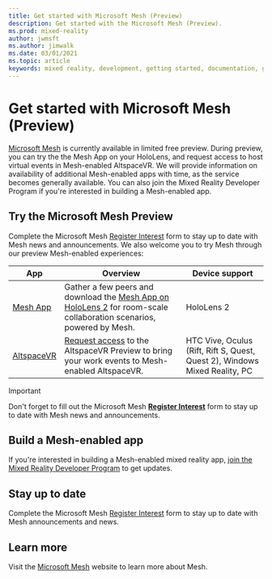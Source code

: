 ```yaml
---
title: Get started with Microsoft Mesh (Preview)
description: Get started with the Microsoft Mesh (Preview).
ms.prod: mixed-reality
author: jwmsft
ms.author: jimwalk
ms.date: 03/01/2021
ms.topic: article
keywords: mixed reality, development, getting started, documentation, guides, features, holograms
---
```


# Get started with Microsoft Mesh (Preview)

[Microsoft Mesh](overview.md) is currently available in limited free preview. During preview, you can try the the Mesh App on your HoloLens, and request access to host virtual events in Mesh-enabled AltspaceVR. We will provide information on availability of additional Mesh-enabled apps with time, as the service becomes generally available. You can also join the Mixed Reality Developer Program if you're interested in building a Mesh-enabled app.

## Try the Microsoft Mesh Preview

Complete the Microsoft Mesh [Register Interest](https://aka.ms/meshsignup) form to stay up to date with Mesh news and announcements. We also welcome you to try Mesh through our preview Mesh-enabled experiences:

App | Overview | Device support
------ | ------ | ------
[Mesh App](./mesh-app/index.md) | Gather a few peers and download the [Mesh App on HoloLens 2](./mesh-app/index.md) for room-scale collaboration scenarios, powered by Mesh. | HoloLens 2
[AltspaceVR](https://altvr.com/mesh) | [Request access](https://altvr.com/mesh) to the AltspaceVR Preview to bring your work events to Mesh-enabled AltspaceVR. | HTC Vive, Oculus (Rift, Rift S, Quest, Quest 2), Windows Mixed Reality, PC

> [!IMPORTANT]
> Don't forget to fill out the Microsoft Mesh **[Register Interest](https://aka.ms/meshsignup)** form to stay up to date with Mesh news and announcements.

## Build a Mesh-enabled app

If you're interested in building a Mesh-enabled mixed reality app, [join the Mixed Reality Developer Program](https://aka.ms/iwantmr) to get updates.

## Stay up to date

Complete the Microsoft Mesh [Register Interest](https://aka.ms/meshsignup) form to stay up to date with Mesh announcements and news.

## Learn more

Visit the [Microsoft Mesh](https://microsoft.com/mesh) website to learn more about Mesh.
